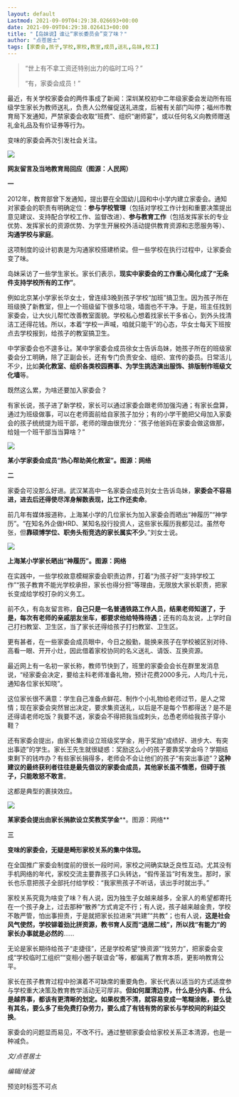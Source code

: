 ```yaml
---
layout: default
Lastmod: 2021-09-09T04:29:38.026693+00:00
date: 2021-09-09T04:29:38.026413+00:00
title: "【岛妹说】谁让“家长委员会”变了味？"
author: "点苍居士"
tags: [家委会,孩子,学校,家校,教室,成员,送礼,岛妹,校工]
---
```


> “世上有不拿工资还特别出力的临时工吗？”
> 
> “有，家委会成员！”

  

最近，有关学校家委会的两件事成了新闻：深圳某校初中二年级家委会发动所有班级学生家长为教师送礼，负责人公然催促送礼进度，后被有关部门叫停；福州市教育局下发通知，严禁家委会收取“班费”、组织“谢师宴”，或以任何名义向教师赠送礼金礼品及有价证券等行为。

  

变味的家委会再次引发社会关注。

  

![](https://images.weserv.nl/?url=https%3A//mmbiz.qpic.cn/mmbiz_jpg/QeUoMcnKBk2eZTyc2drmg59MPyKcJfuB4sicwLu6EoUibAA8K0exYnaWG1h266icfQkn493JxoNEPzCwFCOSmO1NQ/640%3Fwx_fmt%3Djpeg)  

**网友留言及当地教育局回应（图源：人民网）**

**一**

  

2012年，教育部曾下发通知，提出要在全国幼儿园和中小学内建立家委会。通知对家委会的职责有明确定位：**参与学校管理**（包括对学校工作计划和重要决策提出意见建议、支持配合学校工作、监督改进）、**参与教育工作**（包括发挥家长的专业优势、发挥家长的资源优势、为学生开展校外活动提供教育资源和志愿服务等）、**沟通学校与家庭**。

  

这项制度的设计初衷是为沟通家校搭建桥梁。但一些学校在执行过程中，让家委会变了味。

  

岛妹采访了一些学生家长。家长们表示，**现实中家委会的工作重心简化成了“无条件支持学校所有的工作”**。

  

例如北京某小学家长华女士，曾连续3晚到孩子学校“加班”搞卫生。因为孩子所在班级换了新教室，但上一个班级留下很多垃圾，墙面也不干净。于是，班主任找到家委会，让大伙儿帮忙改善教室面貌。学校私心想着找家长干多省心，到外头找清洁工还得花钱。所以，本着“学校一声喊，咱就只能干”的心态，华女士每天下班按点去学校报到，给孩子的教室搞卫生。

  

中学家委会也不遑多让。某中学家委会成员徐女士告诉岛妹，她孩子所在的班级家委会分工明确，除了正副会长，还有专门负责安全、组织、宣传的委员。日常活儿不少，比如**美化教室、组织各类校园赛事、为学生挑选演出服饰、排版制作班级文化墙**等。

  

既然这么累，为啥还要加入家委会？

  

有家长说，孩子进了新学校，家长可以通过家委会跟老师加强沟通；有家长盘算，通过为班级做事，可以在老师面前给自家孩子加分；有的小学干脆把父母加入家委会的孩子统统提为班干部，老师的理由很充分：“孩子他爸妈在家委会做这做那，给娃一个班干部当当算啥？”

  

![](https://images.weserv.nl/?url=https%3A//mmbiz.qpic.cn/mmbiz_jpg/QeUoMcnKBk2eZTyc2drmg59MPyKcJfuBY0ianyADib0whkoPfxqXNzkTfZRog341iaqj5F8tQI1ibp7ShW79WASnrA/640%3Fwx_fmt%3Djpeg)

**某小学家委会成员“热心帮助美化教室”。图源：网络**

  

**二**

家委会可没那么好进。武汉某高中一名家委会成员刘女士告诉岛妹，**家委会不容易进，进去后还得使尽浑身解数表现，比工作还卖命**。

  

前几年有媒体报道称，上海某小学的几位家长为加入家委会而晒出“神履历”“神学历”。“在知名外企做HRD、某知名投行投资人，这些家长履历我都见过。虽然夸张，但**靠硕博学位、职务头衔竞选的家长属实不少**。”刘女士说。

  

![](https://images.weserv.nl/?url=https%3A//mmbiz.qpic.cn/mmbiz_jpg/QeUoMcnKBk2eZTyc2drmg59MPyKcJfuBoXczHD3jgYROZJOoAflo0DntD6zvV8ia2eO0iaApGrZd4I4Vqe1DD1lA/640%3Fwx_fmt%3Djpeg)

**上海某小学家长晒出“神履历”。图源：网络**

  

在实践中，一些学校故意模糊家委会职责边界，打着“为孩子好”“支持学校工作”“孩子教育不能光学校承担，家长也得分担”等理由，无限放大家长职责，把家长变成给学校打杂的义务工。

  

前不久，有岛友留言称，**自己只是一名普通铁路工作人员，结果老师知道了，于是，每次有老师的亲戚朋友坐车，都要求他给特殊待遇**；还有的岛友说，上学时自己打扫教室、卫生区，当了家长还得给孩子打扫教室、卫生区。

  

更有甚者，在一些家委会成员眼中，今日之殷勤，能换来孩子在学校被区别对待、高看一眼、开开小灶，因此借着家校协同的名义送礼、请饭、互换资源。

  

最近网上有一名初一家长称，教师节快到了，班里的家委会会长在群里发消息说，“经家委会决定，要给主科老师准备礼物，预计花费2000多元，人均几十元，通知各位家长知晓”。

  

这位家长很不满意：学生自己准备点鲜花、制作个小礼物给老师过节，是人之常情；现在家委会突然冒出决定，要求集资送礼，以后是不是每个节都得送？是不是还得请老师吃饭？我要不送，家委会不得把我当成刺头，怂恿老师给我孩子穿小鞋？

  

还有家委会提出，由家长集资设立班级奖学金，用于奖励“成绩好、进步大、有突出事迹”的学生。家长王先生就很疑惑：奖励这么小的孩子要靠奖学金吗？学期结束剩下的钱咋办？有些家长捐得多，老师会不会让他们的孩子“有突出事迹”？**这种建议的最终获利者往往是最先倡议的家委会成员，其他家长虽不情愿，但碍于孩子，只能敢怒不敢言**。

  

这都是典型的裹挟效应。

  

![](https://images.weserv.nl/?url=https%3A//mmbiz.qpic.cn/mmbiz_jpg/QeUoMcnKBk2eZTyc2drmg59MPyKcJfuBygGpIPcIhYelmLAOHrIZtkxibI42Sq77MPCQphAhicgWgH9VrVoEqXCg/640%3Fwx_fmt%3Djpeg)

**某家委会提出由家长捐款设立奖教奖学金****。图源：网络**

**三**

  

**变味的家委会，无疑是畸形家校关系的集中体现。**

  

在全国推广家委会制度前的很长一段时间，家校之间确实缺乏良性互动。尤其没有手机网络的年代，家校交流主要靠孩子口头转达，“假传圣旨”时有发生。那时，家长也乐意把孩子全部托付给学校：“我家熊孩子不听话，该出手时就出手。”

  

家校关系究竟为啥变了味？有人说，因为独生子女越来越多，全家人的希望都寄托在一个孩子身上，过去那种“散养”方式肯定不行；有人说，孩子越来越金贵，学校不敢严管，怕出事担责，于是就把家长拉进来“共建”“共教”；也有人说，**这是社会风气使然，学校铆着劲比拼资源，教书育人反而“退居二线”，所以找“有能力”的家长办事就是必然的**……

  

无论是家长期待给孩子“走捷径”，还是学校希望“换资源”“找劳力”，把家委会变成“学校临时工组织”“变相小圈子联谊会”等，都偏离了教育本质，更影响教育公平。

  

家长在孩子教育过程中扮演着不可缺席的重要角色，家长代表以适当的方式适度参与学校重大决策及教育教学活动无可厚非。**但如何厘清边界，什么是分内事、什么是越界事，都该有更清晰的划定。如果权责不清，就容易变成一笔糊涂账，要么徒有其名，要么多了些免费打杂劳力，要么成了有钱有势的家长与学校间的利益交换**。

  

家委会的问题显而易见，不改不行。通过整顿家委会给家校关系正本清源，也是一种减负。

_文/点苍居士_

_编辑/绫波_

预览时标签不可点


